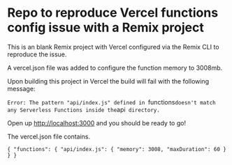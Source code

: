 # Repo to reproduce Vercel functions config issue with a Remix project

This is an blank Remix project with Vercel configured via the Remix CLI to reproduce the issue.

A vercel.json file was added to configure the function memory to 3008mb.

Upon building this project in Vercel the build will fail with the following message:

`Error: The pattern "api/index.js" defined in `functions` doesn't match any Serverless Functions inside the `api` directory.`



Open up [http://localhost:3000](http://localhost:3000) and you should be ready to go!


The vercel.json file contains.

`
{
  "functions": {
    "api/index.js": {
      "memory": 3008,
      "maxDuration": 60
    }
  }
}
`
